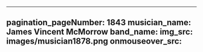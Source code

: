 ------
pagination_pageNumber: 1843
musician_name: James Vincent McMorrow
band_name: 
img_src: images/musician1878.png
onmouseover_src: 
------